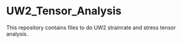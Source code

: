 # UW2_Tensor_Analysis
This repository contains files to do UW2 strainrate and stress tensor analysis.
